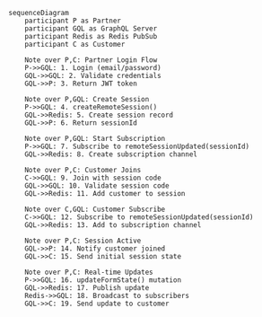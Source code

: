     sequenceDiagram
        participant P as Partner
        participant GQL as GraphQL Server
        participant Redis as Redis PubSub
        participant C as Customer

        Note over P,C: Partner Login Flow
        P->>GQL: 1. Login (email/password)
        GQL->>GQL: 2. Validate credentials
        GQL->>P: 3. Return JWT token
        
        Note over P,GQL: Create Session
        P->>GQL: 4. createRemoteSession()
        GQL->>Redis: 5. Create session record
        GQL->>P: 6. Return sessionId
        
        Note over P,GQL: Start Subscription
        P->>GQL: 7. Subscribe to remoteSessionUpdated(sessionId)
        GQL->>Redis: 8. Create subscription channel
        
        Note over P,C: Customer Joins
        C->>GQL: 9. Join with session code
        GQL->>GQL: 10. Validate session code
        GQL->>Redis: 11. Add customer to session
        
        Note over C,GQL: Customer Subscribe
        C->>GQL: 12. Subscribe to remoteSessionUpdated(sessionId)
        GQL->>Redis: 13. Add to subscription channel
        
        Note over P,C: Session Active
        GQL->>P: 14. Notify customer joined
        GQL->>C: 15. Send initial session state
        
        Note over P,C: Real-time Updates
        P->>GQL: 16. updateFormState() mutation
        GQL->>Redis: 17. Publish update
        Redis->>GQL: 18. Broadcast to subscribers
        GQL->>C: 19. Send update to customer